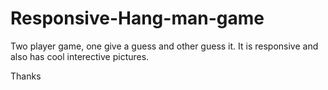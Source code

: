 # Responsive-Hang-man-game
Two player game, one give a guess and other guess it. It is responsive and also has cool interective pictures.


Thanks
